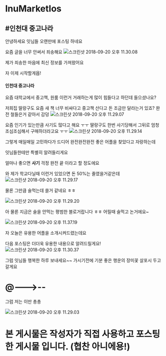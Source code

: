 # InuMarketIos

#인천대 중고나라
-----------------

안녕하세요 잇님들 오랜만에 포스팅 하네요

요즘 글을 너무 안써서 죄송해요
![스크린샷 2018-09-20 오후 11.30.08](https://i.imgur.com/Val9VlI.png)

제가 죄송한 마음에 최신 정보를 가져왔어요

자 이제 시작할게욥!

#### 인천대 중고나라

요즘 대학교에서 중고책, 원룸 이런거 거래하는게 많이 힘들다고 하던데 들으셨나요?

저희집 딸랑구도 요즘 새 책 너무 비싸다고 중고책 산다고 돈 조금만 달라는거 있죠?
완전 철들은거 같아서 감덩
![스크린샷 2018-09-20 오후 11.29.07](https://i.imgur.com/7zkVSTv.png)

요즘 인기가 있는만큼 사기도 많다고 해요 ㅜㅜ
딸랑구도 한번 사기당해서 그뒤로 엄청 조심조심해서 구매하더라고요 ㅜㅜ
![스크린샷 2018-09-20 오후 11.29.14](https://i.imgur.com/iRqFNZD.png)

그렇게 매일매일 고민하다가 드디어 완전완전완전 좋은 어플을 찾았다고 자랑하는데

잇님들한테만 특별히 알려들리게요

얼마나 좋으면 **사기** 걱정 완전 끝 이라고 할 정도에요

와 제가 학교다닐때 이런거 있었으면 돈 50%는 줄였을거같은데
![스크린샷 2018-09-20 오후 11.29.17](https://i.imgur.com/rjJJJHL.png)

물론 그만큼 술먹는데 쓸거 같네요 ㅎㅎ

![스크린샷 2018-09-20 오후 11.29.20](https://i.imgur.com/AGHj4Xi.png)

아 물론 지금은 술을 안먹는 평범한 블로거랍니다 ㅎㅎ
어릴때 술먹고 논거에요~

![스크린샷 2018-09-20 오후 11.37.19](https://i.imgur.com/8SjViBS.png)


자 오늘은 유용한 어플을 소개시켜드렸는데요

다음 포스팅은 더더욱 유용한 내용으로 알려드릴게요!
![스크린샷 2018-09-20 오후 11.30.37](https://i.imgur.com/lENe6pW.png)

그럼 잇님들 행복한 하루 보내세요~~
가시기전에 기분 좋은 행운의 장미꽃 살포시 두고 갈게요
# &#64;--->--  
그럼 저는 이만 총총

![스크린샷 2018-09-20 오후 11.29.03](https://i.imgur.com/6gihIkB.png)


# 본 게시물은 작성자가 직접 사용하고 포스팅한 게시물 입니다. (협찬 아니에용!)
